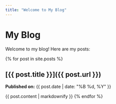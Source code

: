 ```yaml
---
title: "Welcome to My Blog"
---
```


# My Blog

Welcome to my blog! Here are my posts:

{% for post in site.posts %}
  ## [{{ post.title }}]({{ post.url }})  
  **Published on:** {{ post.date | date: "%B %d, %Y" }}

  {{ post.content | markdownify }}
{% endfor %}
